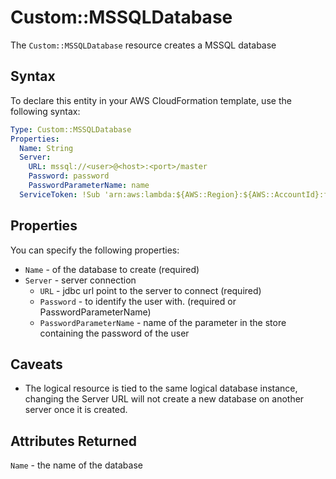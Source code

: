 # Custom::MSSQLDatabase
The `Custom::MSSQLDatabase` resource creates a MSSQL database


## Syntax
To declare this entity in your AWS CloudFormation template, use the following syntax:

```yaml
Type: Custom::MSSQLDatabase
Properties:
  Name: String
  Server:
    URL: mssql://<user>@<host>:<port>/master
    Password: password
    PasswordParameterName: name
  ServiceToken: !Sub 'arn:aws:lambda:${AWS::Region}:${AWS::AccountId}:function:binxio-cfn-mssql-resource-provider-vpc-${AppVPC}'
```

## Properties
You can specify the following properties:

- `Name` -  of the database to create (required)
- `Server` - server connection
  - `URL` - jdbc url point to the server to connect  (required)
  - `Password` - to identify the user with. (required or PasswordParameterName)
  - `PasswordParameterName` - name of the parameter in the store containing the password of the user

## Caveats
- The logical resource is tied to the same logical database instance, changing the Server URL 
  will not create a new database on another server once it is created.

## Attributes Returned
`Name` - the name of the database
